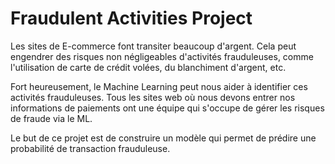 # Fraudulent Activities Project

Les sites de E-commerce font transiter beaucoup d'argent. Cela peut engendrer des risques non négligeables d'activités frauduleuses, comme l'utilisation de carte de crédit volées, du blanchiment d'argent, etc.

Fort heureusement, le Machine Learning peut nous aider à identifier ces activités frauduleuses. Tous les sites web où nous devons entrer nos informations de paiements ont une équipe qui s'occupe de gérer les risques de fraude via le ML.

Le but de ce projet est de construire un modèle qui permet de prédire une probabilité de transaction frauduleuse.

